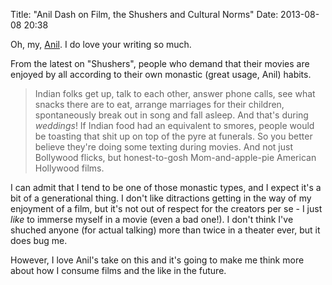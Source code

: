 Title: "Anil Dash on Film, the Shushers and Cultural Norms"
Date: 2013-08-08 20:38

Oh, my, [Anil](http://dashes.com/anil/). I do love your writing so much.

From the latest on "Shushers", people who demand that their movies are enjoyed by all according to their own monastic (great usage, Anil) habits.

>Indian folks get up, talk to each other, answer phone calls, see what snacks there are to eat, arrange marriages for their children, spontaneously break out in song and fall asleep. And that's during *weddings*! If Indian food had an equivalent to smores, people would be toasting that shit up on top of the pyre at funerals. So you better believe they're doing some texting during movies. And not just Bollywood flicks, but honest-to-gosh Mom-and-apple-pie American Hollywood films.

I can admit that I tend to be one of those monastic types, and I expect it's a bit of a generational thing. I don't like ditractions getting in the way of my enjoyment of a film, but it's not out of respect for the creators per se - I just *like* to immerse myself in a movie (even a bad one!). I don't think I've shuched anyone (for actual talking) more than twice in a theater ever, but it does bug me.

However, I love Anil's take on this and it's going to make me think more about how I consume films and the like in the future.